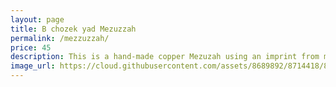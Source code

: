 ```yaml
---
layout: page
title: B chozek yad Mezuzzah
permalink: /mezzuzzah/
price: 45
description: This is a hand-made copper Mezuzah using an imprint from my great grandmother's lace.
image_url: https://cloud.githubusercontent.com/assets/8689892/8714418/856ef8d2-2b42-11e5-98d8-9d064fc2d30e.jpg
---
```

